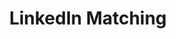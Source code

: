 ---
layout: redirect
title: LinkedIn Matching
redirect_to: https://linkedin.com/search/results/people/?currentCompany=%5B%221038%22%2C%224509%22%2C%221207%22%2C%221009%22%2C%22162479%22%2C%222677%22%2C%221292%22%2C%221694%22%2C%221073%22%2C%221035%22%2C%221431%22%2C%221441%22%2C%221044%22%2C%221720%22%2C%221063%22%2C%222217%22%2C%221486%22%2C%2215088102%22%2C%222614%22%2C%224257%22%2C%221053%22%2C%221277%22%2C%221123%22%2C%221271%22%2C%221382%22%2C%221384%22%2C%221663%22%2C%2216140%22%2C%221773%22%2C%221015%22%2C%221689%22%2C%222329%22%2C%221406%22%2C%221319%22%2C%222029%22%2C%221399%22%2C%223537%22%2C%221760%22%2C%22165758%22%2C%2212770%22%2C%221680%22%2C%223653%22%2C%221841%22%2C%225992%22%2C%2218026670%22%2C%221248%22%2C%221397%22%2C%221612%22%2C%222192%22%2C%221241%22%2C%22164413%22%2C%221103%22%2C%225829%22%2C%224167%22%2C%222701%22%2C%221677%22%2C%225667%22%2C%221269%22%2C%222622%22%2C%222068%22%2C%221893%22%2C%221100944%22%2C%222753%22%2C%221043%22%2C%221307%22%2C%223123%22%2C%22163347%22%2C%225618%22%2C%221642%22%2C%221066%22%2C%22255188%22%2C%221882%22%2C%225390798%22%2C%222381%22%2C%221389%22%2C%221818%22%2C%221753%22%2C%223102%22%2C%221767%22%2C%224562%22%2C%221534%22%2C%221337%22%2C%2210670453%22%2C%227684%22%2C%223185%22%2C%221526%22%2C%221182%22%2C%227763%22%2C%221864%22%2C%222594164%22%2C%227167%22%2C%222059%22%2C%22973835%22%2C%223439%22%2C%2227017083%22%2C%221304385%22%2C%22162749%22%2C%221185%22%2C%22165158%22%2C%221480%22%2C%221068%22%2C%224334%22%2C%22164788%22%2C%22884316%22%2C%222019%22%2C%2215086171%22%2C%228736%22%2C%223815936%22%2C%2222849%22%2C%222213%22%2C%221852%22%2C%225666%22%2C%221016%22%2C%222619%22%2C%2218818268%22%2C%222221%22%2C%222748%22%2C%224472%22%2C%222443%22%2C%221463%22%2C%223961%22%2C%22298246%22%2C%222498%22%2C%22162750%22%2C%22165295%22%2C%221028%22%2C%2211511462%22%2C%221412%22%2C%222449847%22%2C%222247%22%2C%221214%22%2C%222458%22%2C%2240745219%22%2C%22165137%22%2C%222532%22%2C%223379%22%2C%223600%22%2C%223098%22%2C%22444310%22%2C%222467%22%2C%221603%22%2C%223175%22%2C%221392%22%2C%222371%22%2C%223432%22%2C%222109%22%2C%222271%22%2C%223812750%22%2C%226592%22%2C%223015%22%2C%224019%22%2C%222810%22%2C%223335%22%2C%223597%22%2C%222576548%22%2C%223789%22%2C%221262%22%2C%221025%22%2C%221771432%22%2C%222340%22%2C%225553%22%2C%222238%22%2C%221426%22%2C%221449%22%2C%224059%22%2C%229180203%22%2C%221879%22%2C%229537770%22%2C%221060%22%2C%224156%22%2C%22165370%22%2C%224031%22%2C%229703%22%2C%223863%22%2C%2210111%22%2C%2220127%22%2C%222599%22%2C%223678%22%2C%224591%22%2C%226414%22%2C%225870%22%2C%22290186%22%2C%222494%22%2C%2213856%22%2C%224727%22%2C%225343%22%2C%224764%22%2C%22165944%22%2C%224066%22%2C%22725746%22%2C%22807593%22%2C%22164664%22%2C%225574%22%2C%2264259963%22%2C%22166403%22%2C%222988%22%2C%223700%22%2C%228348%22%2C%223184%22%2C%223797085%22%2C%228275%22%2C%226702%22%2C%223081%22%2C%222190%22%2C%223515%22%2C%222445%22%2C%2216530%22%2C%22165707%22%2C%222078%22%2C%224307%22%2C%223264%22%2C%223347%22%2C%225130%22%2C%221115%22%2C%22497017%22%2C%221482%22%2C%2210357210%22%2C%224592%22%2C%225977%22%2C%222067%22%2C%229652%22%2C%2220174%22%2C%222751%22%2C%22147977%22%2C%224798%22%2C%223388%22%2C%223739085%22%2C%223222%22%2C%221808%22%2C%22281590%22%2C%22899089%22%2C%222113%22%2C%222127%22%2C%22164621%22%2C%222490%22%2C%223681%22%2C%2210737%22%2C%223108%22%2C%224191%22%2C%2290912%22%2C%2213703%22%2C%22166153%22%2C%226311%22%2C%223795888%22%2C%226930%22%2C%222761%22%2C%222815%22%2C%2264647917%22%2C%2229160%22%2C%223139%22%2C%223727%22%2C%221678%22%2C%222148%22%2C%226814%22%2C%222508619%22%2C%223695%22%2C%221666%22%2C%224025%22%2C%225204%22%2C%2210486%22%2C%222233%22%2C%221835%22%2C%223422%22%2C%22215713%22%2C%222372885%22%2C%221096648%22%2C%2292950%22%2C%224057%22%2C%22164518%22%2C%223368%22%2C%22165374%22%2C%222041%22%2C%221481%22%2C%2216194%22%2C%225772%22%2C%22163886%22%2C%22162901%22%2C%221418841%22%2C%221252%22%2C%22163622%22%2C%221023%22%2C%2251941%22%2C%22560756%22%2C%22162787%22%2C%22232888%22%2C%226734%22%2C%222382%22%2C%2232478%22%2C%2212459%22%2C%221217%22%2C%221900%22%2C%222496%22%2C%222503%22%2C%224622%22%2C%226848%22%2C%224749%22%2C%225135%22%2C%225507%22%2C%22162650%22%2C%223843%22%2C%224399%22%2C%221151858%22%2C%222934%22%2C%225466%22%2C%2213476%22%2C%2219722%22%2C%223934%22%2C%2223298%22%2C%223406%22%2C%224928%22%2C%22163853%22%2C%22417361%22%2C%222058%22%2C%221681%22%2C%225095%22%2C%22163578%22%2C%2283036%22%2C%2250711%22%2C%229809%22%2C%2218955030%22%2C%221373%22%2C%222018%22%2C%2211618%22%2C%22222949%22%2C%224647%22%2C%226590%22%2C%22157326%22%2C%223214%22%2C%22157312%22%2C%223007%22%2C%225327%22%2C%221254%22%2C%228210%22%2C%223140%22%2C%22162993%22%2C%22503757%22%2C%229034%22%2C%225993%22%2C%225790%22%2C%22420506%22%2C%224249%22%2C%227896%22%2C%2217438%22%2C%2268069%22%2C%225591%22%2C%226631%22%2C%22269397%22%2C%228791%22%2C%221421%22%2C%229993%22%2C%223407%22%2C%22163513%22%2C%222822%22%2C%22165686%22%2C%229676%22%2C%228346%22%2C%223743%22%2C%222459%22%2C%223342%22%2C%229186511%22%2C%2219022%22%2C%22165430%22%2C%222444%22%2C%224969%22%2C%224672%22%2C%222426%22%2C%225708%22%2C%222276%22%2C%226516%22%2C%22162359%22%2C%2218176%22%2C%221629219%22%2C%225355%22%2C%222981%22%2C%222970%22%2C%22165034%22%2C%2226676%22%2C%22816173%22%2C%228097%22%2C%222576%22%2C%222485670%22%2C%2227156989%22%2C%22163188%22%2C%222300%22%2C%2220974%22%2C%22120000%22%2C%221511%22%2C%22164085%22%2C%225844%22%2C%2211834%22%2C%2212991711%22%2C%22162912%22%2C%224510%22%2C%22162828%22%2C%222692%22%2C%223626%22%2C%222159%22%2C%22166360%22%2C%22166377%22%2C%22165586%22%2C%22164860%22%2C%224674%22%2C%22165908%22%2C%2212951%22%2C%22164888%22%2C%222633%22%2C%228587%22%2C%221000%22%2C%22309694%22%2C%22163640%22%2C%2210003324%22%2C%22165033%22%2C%223012%22%2C%222678%22%2C%223931%22%2C%22112444%22%2C%226487%22%2C%22163242%22%2C%225386170%22%2C%2212861%22%2C%223246%22%2C%224768%22%2C%224037%22%2C%229658540%22%2C%221497977%22%2C%2213013%22%2C%226839%22%2C%225968%22%2C%2219223%22%2C%22164006%22%2C%22164590%22%2C%224293%22%2C%224787%22%2C%22136866%22%2C%2228130220%22%2C%228017%22%2C%22165597%22%2C%2221528485%22%2C%221273631%22%2C%2211541%22%2C%226547%22%2C%2216950%22%2C%222973906%22%2C%227463%22%2C%225438%22%2C%2232300%22%2C%22163993%22%2C%221485401%22%2C%221400%22%2C%223077431%22%2C%22162961%22%2C%226265%22%2C%224816%22%2C%22207470%22%2C%2212345%22%2C%22162533%22%2C%221550%22%2C%22665858%22%2C%22166551%22%2C%222330%22%2C%228584%22%2C%222366%22%2C%22163631%22%2C%223608%22%2C%2215027%22%2C%22157327%22%2C%2214576%22%2C%22727974%22%2C%224375%22%2C%221691%22%2C%2228131533%22%2C%2218508512%22%2C%224884%22%2C%221855%22%2C%223032%22%2C%221374%22%2C%223796%22%2C%2226038%22%2C%221874%22%2C%2210696913%22%2C%225227%22%2C%2211152%22%2C%221464%22%2C%22361792%22%2C%22830854%22%2C%228100%22%2C%221602%22%2C%22122771%22%2C%222423%22%2C%225458%22%2C%225375737%22%2C%224263%22%2C%2251556%22%2C%223450%22%2C%222429%22%2C%22163100%22%2C%222587%22%2C%2210801655%22%2C%22165749%22%2C%224910%22%2C%221523089%22%2C%2224487%22%2C%227011%22%2C%2210456%22%2C%2233186884%22%2C%225275%22%2C%225298%22%2C%2247584%22%2C%225107%22%2C%225725%22%2C%229753%22%2C%222227%22%2C%2212751%22%2C%222807974%22%2C%2210051%22%2C%2215370%22%2C%2227033%22%2C%222532259%22%2C%2228974109%22%2C%222385%22%2C%223039%22%2C%2210085%22%2C%225313%22%2C%225742%22%2C%2219857%22%2C%223334%22%2C%2213798%22%2C%22162238%22%2C%225094%22%2C%223719%22%2C%221994496%22%2C%2210958%22%2C%2296622%22%2C%222394593%22%2C%229036%22%2C%222650298%22%2C%22258644%22%2C%225494%22%2C%2229352%22%2C%2251077%22%2C%227396%22%2C%227357%22%2C%223237134%22%2C%223545%22%2C%222396310%22%2C%224064%22%2C%229552085%22%2C%222278459%22%2C%224310%22%2C%225758%22%2C%224453%22%2C%225234%22%2C%229765%22%2C%22163248%22%2C%22325032%22%2C%223646%22%2C%22164938%22%2C%221637%22%2C%221253%22%2C%225113%22%2C%223895%22%2C%224994%22%2C%227505%22%2C%223304%22%2C%22166714%22%2C%222319%22%2C%22163705%22%2C%221178255%22%2C%224114%22%2C%2228499%22%2C%223178%22%2C%225573%22%2C%223088%22%2C%2217719%22%2C%22165085%22%2C%224791%22%2C%2228566%22%2C%2267849%22%2C%228885%22%2C%22165656%22%2C%224729%22%2C%22166910%22%2C%2214823%22%2C%224688%22%5D&network=%5B%22F%22%5D&origin=FACETED_SEARCH
---
